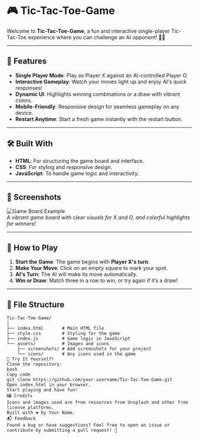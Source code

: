 # 🎮 Tic-Tac-Toe-Game

Welcome to **Tic-Tac-Toe-Game**, a fun and interactive single-player Tic-Tac-Toe experience where you can challenge an AI opponent! 🧠💡

---

## 🚀 Features
- **Single Player Mode**: Play as Player X against an AI-controlled Player O.  
- **Interactive Gameplay**: Watch your moves light up and enjoy AI's quick responses!  
- **Dynamic UI**: Highlights winning combinations or a draw with vibrant colors.  
- **Mobile-Friendly**: Responsive design for seamless gameplay on any device.  
- **Restart Anytime**: Start a fresh game instantly with the restart button.

---

## 🛠️ Built With
- **HTML**: For structuring the game board and interface.  
- **CSS**: For styling and responsive design.  
- **JavaScript**: To handle game logic and interactivity.

---

## 📸 Screenshots
![Game Board Example](path-to-your-screenshot)  
_A vibrant game board with clear visuals for X and O, and colorful highlights for winners!_

---

## 🎯 How to Play
1. **Start the Game**: The game begins with **Player X's turn**.
2. **Make Your Move**: Click on an empty square to mark your spot.
3. **AI's Turn**: The AI will make its move automatically.
4. **Win or Draw**: Match three in a row to win, or try again if it’s a draw!

---

## 📂 File Structure
```plaintext
Tic-Tac-Toe-Game/
│
├── index.html       # Main HTML file
├── style.css        # Styling for the game
├── index.js         # Game logic in JavaScript
└── assets/          # Images and icons
    ├── screenshots/ # Add screenshots for your project
    └── icons/       # Any icons used in the game
🌟 Try It Yourself!
Clone the repository:
bash
Copy code
git clone https://github.com/your-username/Tic-Tac-Toe-Game.git
Open index.html in your browser.
Start playing and have fun!
🖼️ Credits
Icons and images used are free resources from Unsplash and other free license platforms.
Built with ❤️ by Your Name.
📬 Feedback
Found a bug or have suggestions? Feel free to open an issue or contribute by submitting a pull request! 🙌
